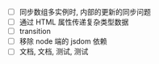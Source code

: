 - [ ] 同步数组多实例时, 内部的更新的同步问题
- [ ] 通过 HTML 属性传递复杂类型数据
- [ ] transition
- [ ] 移除 node 端的 jsdom 依赖
- [ ] 文档, 文档, 测试, 测试

